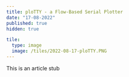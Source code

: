 ```yaml
---
title: ploTTY - a Flow-Based Serial Plotter
date: "17-08-2022"
published: true
hidden: true

tile:
  type: image
  image: /tiles/2022-08-17-ploTTY.PNG
---
```


This is an article stub
